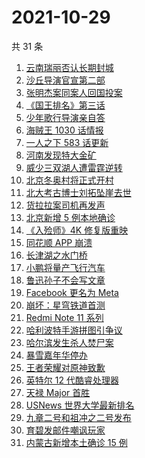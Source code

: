 # 2021-10-29

共 31 条

<!-- BEGIN ZHIHUSEARCH -->
<!-- 最后更新时间 Fri Oct 29 2021 16:10:35 GMT+0800 (China Standard Time) -->
1. [云南瑞丽否认长期封城](https://www.zhihu.com/search?q=瑞丽)
1. [沙丘导演官宣第二部](https://www.zhihu.com/search?q=沙丘)
1. [张明杰案同案人回国投案](https://www.zhihu.com/search?q=张明杰案)
1. [《国王排名》第三话](https://www.zhihu.com/search?q=国王排名)
1. [少年歌行导演亲自答](https://www.zhihu.com/search?q=少年歌行)
1. [海贼王 1030 话情报](https://www.zhihu.com/search?q=海贼王)
1. [一人之下 583 话更新](https://www.zhihu.com/search?q=一人之下)
1. [河南发现特大金矿](https://www.zhihu.com/search?q=河南金矿)
1. [威少三双湖人遭雷霆逆转](https://www.zhihu.com/search?q=湖人)
1. [北京冬奥村将正式开村](https://www.zhihu.com/search?q=冬奥村)
1. [北大考古博士刘拓坠崖去世](https://www.zhihu.com/search?q=刘拓)
1. [货拉拉案司机再发声](https://www.zhihu.com/search?q=货拉拉)
1. [北京新增 5 例本地确诊](https://www.zhihu.com/search?q=北京疫情)
1. [《入殓师》4K 修复版重映](https://www.zhihu.com/search?q=入殓师)
1. [同花顺 APP 崩溃](https://www.zhihu.com/search?q=同花顺)
1. [长津湖之水门桥](https://www.zhihu.com/search?q=水门桥)
1. [小鹏将量产飞行汽车](https://www.zhihu.com/search?q=小鹏)
1. [鲁迅孙子不会写文章](https://www.zhihu.com/search?q=鲁迅孙子)
1. [Facebook 更名为 Meta](https://www.zhihu.com/search?q=facebook)
1. [崩坏：星穹铁道首测](https://www.zhihu.com/search?q=崩坏星穹铁道)
1. [Redmi Note 11 系列](https://www.zhihu.com/search?q=红米note11)
1. [哈利波特手游拼图引争议](https://www.zhihu.com/search?q=哈利波特魔法觉醒)
1. [哈尔滨发生杀人焚尸案](https://www.zhihu.com/search?q=哈尔滨杀人焚尸)
1. [暴雪嘉年华停办](https://www.zhihu.com/search?q=暴雪嘉年华)
1. [王者荣耀对原神致歉](https://www.zhihu.com/search?q=原神)
1. [英特尔 12 代酷睿处理器](https://www.zhihu.com/search?q=12代酷睿)
1. [天禄 Major 首胜](https://www.zhihu.com/search?q=tyloo)
1. [USNews 世界大学最新排名](https://www.zhihu.com/search?q=usnews大学排名2022)
1. [九章二号和祖冲之二号发布](https://www.zhihu.com/search?q=九章二号)
1. [育碧发邮件嘲讽玩家](https://www.zhihu.com/search?q=育碧)
1. [内蒙古新增本土确诊 15 例](https://www.zhihu.com/search?q=内蒙古疫情)
<!-- END ZHIHUSEARCH -->
